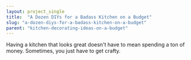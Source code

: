 ```yaml
---
layout: project_single
title:  "A Dozen DIYs for a Badass Kitchen on a Budget"
slug: "a-dozen-diys-for-a-badass-kitchen-on-a-budget"
parent: "kitchen-decorating-ideas-on-a-budget"
---
```

Having a kitchen that looks great doesn't have to mean spending a ton of money. Sometimes, you just have to get crafty.